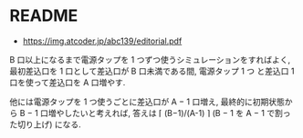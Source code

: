 # README
- <https://img.atcoder.jp/abc139/editorial.pdf>

B 口以上になるまで電源タップを 1 つずつ使うシミュレーションをすればよく,
最初差込口を 1 口として差込口が B 口未満である間,
電源タップ 1 つ と差込口 1 口を使って差込口を A 口増やす.

他には電源タップを 1 つ使うごとに差込口が A − 1 口増え,
最終的に初期状態から B − 1 口増やしたいと考えれば,
答えは ⌈ (B−1)/(A-1) ⌉ (B − 1 を A − 1 で割った切り上げ) になる.
